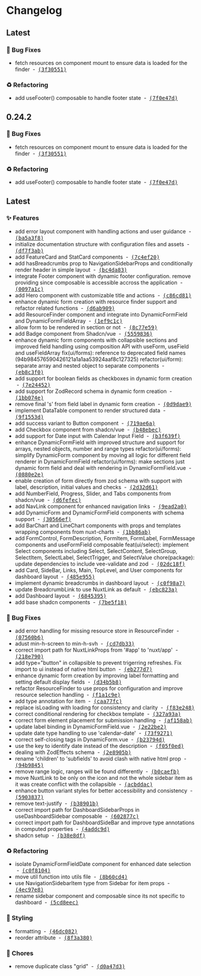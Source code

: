 # Changelog

## Latest

### 🐛 Bug Fixes

- fetch resources on component mount to ensure data is loaded for the finder &nbsp;-&nbsp; [<samp>(3f30551)</samp>](https://github.com/damourChris/damourlabs-portfolio/commit/3f30551)

### ♻️ Refactoring

- add useFooter() composable to handle footer state &nbsp;-&nbsp; [<samp>(7f0e47d)</samp>](https://github.com/damourChris/damourlabs-portfolio/commit/7f0e47d)

## 0.24.2

### 🐛 Bug Fixes

- fetch resources on component mount to ensure data is loaded for the finder &nbsp;-&nbsp; [<samp>(3f30551)</samp>](https://github.com/damourChris/damourlabs-portfolio/commit/3f30551)

### ♻️ Refactoring

- add useFooter() composable to handle footer state &nbsp;-&nbsp; [<samp>(7f0e47d)</samp>](https://github.com/damourChris/damourlabs-portfolio/commit/7f0e47d)

## Latest

### ✨ Features

- add error layout component with handling actions and user guidance &nbsp;-&nbsp; [<samp>(ba5a3f8)</samp>](https://github.com/damourChris/damourlabs-portfolio/commit/ba5a3f8)
- initialize documentation structure with configuration files and assets &nbsp;-&nbsp; [<samp>(df7f3ab)</samp>](https://github.com/damourChris/damourlabs-portfolio/commit/df7f3ab)
- add FeatureCard and StatCard components &nbsp;-&nbsp; [<samp>(7c4ef20)</samp>](https://github.com/damourChris/damourlabs-portfolio/commit/7c4ef20)
- add hasBreadcrumbs prop to NavigationSidebarProps and conditionally render header in simple layout &nbsp;-&nbsp; [<samp>(bc4da83)</samp>](https://github.com/damourChris/damourlabs-portfolio/commit/bc4da83)
- integrate Footer component with dynamic footer configuration. remove providing since composable is accessible accross the application &nbsp;-&nbsp; [<samp>(0097a1c)</samp>](https://github.com/damourChris/damourlabs-portfolio/commit/0097a1c)
- add Hero component with customizable title and actions &nbsp;-&nbsp; [<samp>(c86cd81)</samp>](https://github.com/damourChris/damourlabs-portfolio/commit/c86cd81)
- enhance dynamic form creation with resource finder support and refactor related functions &nbsp;-&nbsp; [<samp>(d6ab909)</samp>](https://github.com/damourChris/damourlabs-portfolio/commit/d6ab909)
- add ResourceFinder component and integrate into DynamicFormField and DynamicFormFieldArray &nbsp;-&nbsp; [<samp>(1ef9c1c)</samp>](https://github.com/damourChris/damourlabs-portfolio/commit/1ef9c1c)
- allow form to be rendered in section or not &nbsp;-&nbsp; [<samp>(8c77e59)</samp>](https://github.com/damourChris/damourlabs-portfolio/commit/8c77e59)
- add Badge component from Shadcn/vue &nbsp;-&nbsp; [<samp>(5559836)</samp>](https://github.com/damourChris/damourlabs-portfolio/commit/5559836)
- enhance dynamic form components with collapsible sections and improved field handling using composition API with useForm,  useField and useFieldArray fix(ui/forms): reference to deprecated field names  (94b984576590426121a1a1aa53924aaf8c127325) refactor(ui/form): separate array and nested object to separate components &nbsp;-&nbsp; [<samp>(eb8c3f0)</samp>](https://github.com/damourChris/damourlabs-portfolio/commit/eb8c3f0)
- add support for boolean fields as checkboxes in dynamic form creation &nbsp;-&nbsp; [<samp>(7e24452)</samp>](https://github.com/damourChris/damourlabs-portfolio/commit/7e24452)
- add support for ZodRecord schema in dynamic form creation &nbsp;-&nbsp; [<samp>(1bb074e)</samp>](https://github.com/damourChris/damourlabs-portfolio/commit/1bb074e)
- remove final 's' from field label in dynamic form creation &nbsp;-&nbsp; [<samp>(0d9dae9)</samp>](https://github.com/damourChris/damourlabs-portfolio/commit/0d9dae9)
- implement DataTable component to render structured data &nbsp;-&nbsp; [<samp>(9f1553d)</samp>](https://github.com/damourChris/damourlabs-portfolio/commit/9f1553d)
- add success variant to Button component &nbsp;-&nbsp; [<samp>(719ae6a)</samp>](https://github.com/damourChris/damourlabs-portfolio/commit/719ae6a)
- add Checkbox component from shadcn/vue &nbsp;-&nbsp; [<samp>(b48ebec)</samp>](https://github.com/damourChris/damourlabs-portfolio/commit/b48ebec)
- add support for Date input with Calendar Input Field &nbsp;-&nbsp; [<samp>(b3f639f)</samp>](https://github.com/damourChris/damourlabs-portfolio/commit/b3f639f)
- enhance DynamicFormField with improved structure and support for arrays, nested objects, number and range types refactor(ui/forms): simplify DynamicForm component by moving all logic for different field renderer in DynamicFormField refactor(ui/forms): make sections just dynamic form field and deal with rendering in DynamicFormField.vue &nbsp;-&nbsp; [<samp>(0880e2e)</samp>](https://github.com/damourChris/damourlabs-portfolio/commit/0880e2e)
- enable creation of form directly from zod schema with support with label, description, initial values and checks &nbsp;-&nbsp; [<samp>(2d32d61)</samp>](https://github.com/damourChris/damourlabs-portfolio/commit/2d32d61)
- add NumberField, Progress, Slider, and Tabs components from shadcn/vue &nbsp;-&nbsp; [<samp>(d6fefec)</samp>](https://github.com/damourChris/damourlabs-portfolio/commit/d6fefec)
- add NavLink component for enhanced navigation links &nbsp;-&nbsp; [<samp>(9ead2a0)</samp>](https://github.com/damourChris/damourlabs-portfolio/commit/9ead2a0)
- add DynamicForm and DynamicFormField components with schema support &nbsp;-&nbsp; [<samp>(30566ef)</samp>](https://github.com/damourChris/damourlabs-portfolio/commit/30566ef)
- add BarChart and LineChart components with props and templates wrapping components from nuxt-charts &nbsp;-&nbsp; [<samp>(1bb86ab)</samp>](https://github.com/damourChris/damourlabs-portfolio/commit/1bb86ab)
- add FormControl, FormDescription, FormItem, FormLabel, FormMessage components and useFormField composable feat(ui/select): implement Select components including Select, SelectContent, SelectGroup, SelectItem, SelectLabel, SelectTrigger, and SelectValue chore(package): update dependencies to include vee-validate and zod &nbsp;-&nbsp; [<samp>(02dc18f)</samp>](https://github.com/damourChris/damourlabs-portfolio/commit/02dc18f)
- add Card, SideBar, Links, Main, TopLevel, and User components for dashboard layout &nbsp;-&nbsp; [<samp>(485e955)</samp>](https://github.com/damourChris/damourlabs-portfolio/commit/485e955)
- implement dynamic breadcrumbs in dashboard layout &nbsp;-&nbsp; [<samp>(c0f98a7)</samp>](https://github.com/damourChris/damourlabs-portfolio/commit/c0f98a7)
- update BreadcrumbLink to use NuxtLink as default &nbsp;-&nbsp; [<samp>(ebc823a)</samp>](https://github.com/damourChris/damourlabs-portfolio/commit/ebc823a)
- add Dashboard layout &nbsp;-&nbsp; [<samp>(6845395)</samp>](https://github.com/damourChris/damourlabs-portfolio/commit/6845395)
- add base shadcn components &nbsp;-&nbsp; [<samp>(7be5f18)</samp>](https://github.com/damourChris/damourlabs-portfolio/commit/7be5f18)

### 🐛 Bug Fixes

- add error handling for missing resource store in ResourceFinder &nbsp;-&nbsp; [<samp>(07560b6)</samp>](https://github.com/damourChris/damourlabs-portfolio/commit/07560b6)
- adust min-h-screen to min-h-svh &nbsp;-&nbsp; [<samp>(cd7db33)</samp>](https://github.com/damourChris/damourlabs-portfolio/commit/cd7db33)
- correct import path for NuxtLinkProps from '#app' to 'nuxt/app' &nbsp;-&nbsp; [<samp>(218e790)</samp>](https://github.com/damourChris/damourlabs-portfolio/commit/218e790)
- add type="button" in collapsible  to prevent trigerring refreshes. Fix import to ui instead of native html button &nbsp;-&nbsp; [<samp>(eb277d7)</samp>](https://github.com/damourChris/damourlabs-portfolio/commit/eb277d7)
- enhance dynamic form creation by improving label formatting and setting default display fields &nbsp;-&nbsp; [<samp>(d34b5b8)</samp>](https://github.com/damourChris/damourlabs-portfolio/commit/d34b5b8)
- refactor ResourceFinder to use props for configuration and improve resource selection handling &nbsp;-&nbsp; [<samp>(f1a1c9e)</samp>](https://github.com/damourChris/damourlabs-portfolio/commit/f1a1c9e)
- add type annotation for item &nbsp;-&nbsp; [<samp>(caa77fc)</samp>](https://github.com/damourChris/damourlabs-portfolio/commit/caa77fc)
- replace isLoading with loading for consistency and clarity &nbsp;-&nbsp; [<samp>(f83e248)</samp>](https://github.com/damourChris/damourlabs-portfolio/commit/f83e248)
- correct conditional rendering for checkbox template &nbsp;-&nbsp; [<samp>(327a93a)</samp>](https://github.com/damourChris/damourlabs-portfolio/commit/327a93a)
- correct form element placement for submission handling &nbsp;-&nbsp; [<samp>(af158ab)</samp>](https://github.com/damourChris/damourlabs-portfolio/commit/af158ab)
- update label binding in DynamicFormField.vue &nbsp;-&nbsp; [<samp>(2e22be2)</samp>](https://github.com/damourChris/damourlabs-portfolio/commit/2e22be2)
- update date type handling to use 'calendar-date' &nbsp;-&nbsp; [<samp>(73f9271)</samp>](https://github.com/damourChris/damourlabs-portfolio/commit/73f9271)
- correct self-closing tags in DynamicForm.vue &nbsp;-&nbsp; [<samp>(b23794d)</samp>](https://github.com/damourChris/damourlabs-portfolio/commit/b23794d)
- use the key to identify date instead of the description &nbsp;-&nbsp; [<samp>(f05f0ed)</samp>](https://github.com/damourChris/damourlabs-portfolio/commit/f05f0ed)
- dealing with ZodEffects schema &nbsp;-&nbsp; [<samp>(2e8905b)</samp>](https://github.com/damourChris/damourlabs-portfolio/commit/2e8905b)
- rename 'children' to 'subfields' to avoid clash with native html prop &nbsp;-&nbsp; [<samp>(94b9845)</samp>](https://github.com/damourChris/damourlabs-portfolio/commit/94b9845)
- remove range logic, ranges will be found differently &nbsp;-&nbsp; [<samp>(b0caefb)</samp>](https://github.com/damourChris/damourlabs-portfolio/commit/b0caefb)
- move NuxtLink to be only on the icon and not the whole sidebar item as it was create conflict with the collapsible &nbsp;-&nbsp; [<samp>(acbddac)</samp>](https://github.com/damourChris/damourlabs-portfolio/commit/acbddac)
- enhance button variant styles for better accessibility and consistency &nbsp;-&nbsp; [<samp>(5903837)</samp>](https://github.com/damourChris/damourlabs-portfolio/commit/5903837)
- remove text-justify &nbsp;-&nbsp; [<samp>(b38901b)</samp>](https://github.com/damourChris/damourlabs-portfolio/commit/b38901b)
- correct import path for DashboardSidebarProps in useDashboardSidebar composable &nbsp;-&nbsp; [<samp>(602877c)</samp>](https://github.com/damourChris/damourlabs-portfolio/commit/602877c)
- correct import path for DashboardSideBar and improve type annotations in computed properties &nbsp;-&nbsp; [<samp>(4addc9d)</samp>](https://github.com/damourChris/damourlabs-portfolio/commit/4addc9d)
- shadcn setup &nbsp;-&nbsp; [<samp>(b38e8df)</samp>](https://github.com/damourChris/damourlabs-portfolio/commit/b38e8df)

### ♻️ Refactoring

- isolate DynamicFormFieldDate component for enhanced date selection &nbsp;-&nbsp; [<samp>(c0f8104)</samp>](https://github.com/damourChris/damourlabs-portfolio/commit/c0f8104)
- move util function into utils file &nbsp;-&nbsp; [<samp>(8b60cd4)</samp>](https://github.com/damourChris/damourlabs-portfolio/commit/8b60cd4)
- use NavigationSidebarItem type from Sidebar for item props &nbsp;-&nbsp; [<samp>(4ec97e8)</samp>](https://github.com/damourChris/damourlabs-portfolio/commit/4ec97e8)
- rename sidebar component and composable since its not specific to dashboard &nbsp;-&nbsp; [<samp>(5cd8eec)</samp>](https://github.com/damourChris/damourlabs-portfolio/commit/5cd8eec)

### 💄 Styling

- formatting &nbsp;-&nbsp; [<samp>(46dc082)</samp>](https://github.com/damourChris/damourlabs-portfolio/commit/46dc082)
- reorder attribute &nbsp;-&nbsp; [<samp>(8f3a380)</samp>](https://github.com/damourChris/damourlabs-portfolio/commit/8f3a380)

### 🔧 Chores

- remove duplicate class "grid" &nbsp;-&nbsp; [<samp>(d0a47d3)</samp>](https://github.com/damourChris/damourlabs-portfolio/commit/d0a47d3)

